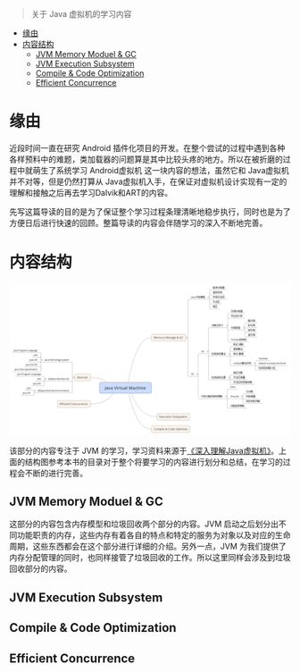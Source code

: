 > 关于 Java 虚拟机的学习内容


<!-- toc orderedList:0 -->

- [缘由](#缘由)
- [内容结构](#内容结构)
	- [JVM Memory Moduel & GC](#jvm-memory-moduel-gc)
	- [JVM Execution Subsystem](#jvm-execution-subsystem)
	- [Compile & Code Optimization](#compile-code-optimization)
	- [Efficient Concurrence](#efficient-concurrence)

<!-- tocstop -->

# 缘由

近段时间一直在研究 Android 插件化项目的开发。在整个尝试的过程中遇到各种各样预料中的难题，类加载器的问题算是其中比较头疼的地方。所以在被折磨的过程中就萌生了系统学习 Android虚拟机 这一块内容的想法，虽然它和 Java虚拟机 并不对等，但是仍然打算从 Java虚拟机入手，在保证对虚拟机设计实现有一定的理解和接触之后再去学习Dalvik和ART的内容。

先写这篇导读的目的是为了保证整个学习过程条理清晰地稳步执行，同时也是为了方便日后进行快速的回顾。整篇导读的内容会伴随学习的深入不断地完善。

# 内容结构

![JVM 思维导图](<./Imgs/Java Virtual Machine.png>)

该部分的内容专注于 JVM 的学习，学习资料来源于[《深入理解Java虚拟机》](<http://item.jd.com/11252778.html>)。上面的结构图参考本书的目录对于整个将要学习的内容进行划分和总结，在学习的过程会不断的进行完善。

## JVM Memory Moduel & GC

这部分的内容包含内存模型和垃圾回收两个部分的内容。JVM 启动之后划分出不同功能职责的内存，这些内存有着各自的特点和特定的服务为对象以及对应的生命周期，这些东西都会在这个部分进行详细的介绍。另外一点，JVM 为我们提供了内存分配管理的同时，也同样接管了垃圾回收的工作。所以这里同样会涉及到垃圾回收部分的内容。

## JVM Execution Subsystem

## Compile & Code Optimization

## Efficient Concurrence
